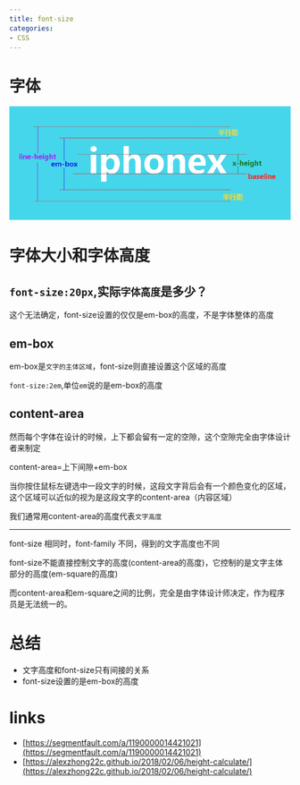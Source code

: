 ```yaml
---
title: font-size
categories: 
- CSS
---
```


# 字体
![字体](./images/font.png)


# 字体大小和字体高度

`font-size:20px`,实际`字体高度`是多少？
--------------
这个无法确定，font-size设置的仅仅是em-box的高度，不是字体整体的高度


## em-box

em-box是`文字的主体区域`，font-size则直接设置这个区域的高度

`font-size:2em`,单位`em`说的是em-box的高度

## content-area

然而每个字体在设计的时候，上下都会留有一定的空隙，这个空隙完全由字体设计者来制定

content-area=上下间隙+em-box

当你按住鼠标左键选中一段文字的时候，这段文字背后会有一个颜色变化的区域，这个区域可以近似的视为是这段文字的content-area（内容区域）

我们通常用content-area的高度代表`文字高度`


--------------------

font-size 相同时，font-family 不同，得到的文字高度也不同

font-size不能直接控制文字的高度(content-area的高度)，它控制的是文字主体部分的高度(em-square的高度)


而content-area和em-square之间的比例，完全是由字体设计师决定，作为程序员是无法统一的。



# 总结

- 文字高度和font-size只有间接的关系
- font-size设置的是em-box的高度



# links

- [https://segmentfault.com/a/1190000014421021](https://segmentfault.com/a/1190000014421021)
- [https://alexzhong22c.github.io/2018/02/06/height-calculate/](https://alexzhong22c.github.io/2018/02/06/height-calculate/)